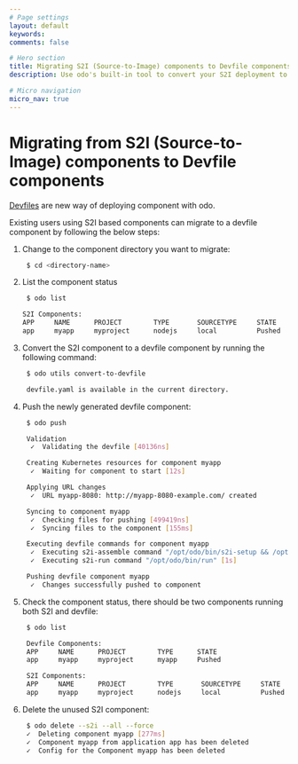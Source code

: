 ```yaml
---
# Page settings
layout: default
keywords:
comments: false

# Hero section
title: Migrating S2I (Source-to-Image) components to Devfile components
description: Use odo's built-in tool to convert your S2I deployment to devfile

# Micro navigation
micro_nav: true
---
```

# Migrating from S2I (Source-to-Image) components to Devfile components

[Devfiles](https://devfile.github.io/) are new way of deploying component with odo.

Existing users using S2I based components can migrate to a devfile component by following the below steps:

1.  Change to the component directory you want to migrate:
    
    ``` sh
     $ cd <directory-name>
    ```

2.  List the component status
    
    ``` sh
     $ odo list
    
    S2I Components:
    APP     NAME      PROJECT        TYPE       SOURCETYPE     STATE
    app     myapp     myproject      nodejs     local          Pushed
    ```

3.  Convert the S2I component to a devfile component by running the following command:
    
    ``` sh
     $ odo utils convert-to-devfile
    
     devfile.yaml is available in the current directory.
    ```

4.  Push the newly generated devfile component:
    
    ``` sh
     $ odo push
    
     Validation
      ✓  Validating the devfile [40136ns]
    
     Creating Kubernetes resources for component myapp
      ✓  Waiting for component to start [12s]
    
     Applying URL changes
      ✓  URL myapp-8080: http://myapp-8080-example.com/ created
    
     Syncing to component myapp
      ✓  Checking files for pushing [499419ns]
      ✓  Syncing files to the component [155ms]
    
     Executing devfile commands for component myapp
      ✓  Executing s2i-assemble command "/opt/odo/bin/s2i-setup && /opt/odo/bin/assemble-and-restart" [47s]
      ✓  Executing s2i-run command "/opt/odo/bin/run" [1s]
    
     Pushing devfile component myapp
      ✓  Changes successfully pushed to component
    ```

5.  Check the component status, there should be two components running both S2I and devfile:
    
    ``` sh
     $ odo list
    
     Devfile Components:
     APP     NAME      PROJECT        TYPE      STATE
     app     myapp     myproject      myapp     Pushed
    
     S2I Components:
     APP     NAME      PROJECT        TYPE       SOURCETYPE     STATE
     app     myapp     myproject      nodejs     local          Pushed
    ```

6.  Delete the unused S2I component:
    
    ``` sh
     $ odo delete --s2i --all --force
     ✓  Deleting component myapp [277ms]
     ✓  Component myapp from application app has been deleted
     ✓  Config for the Component myapp has been deleted
    ```
